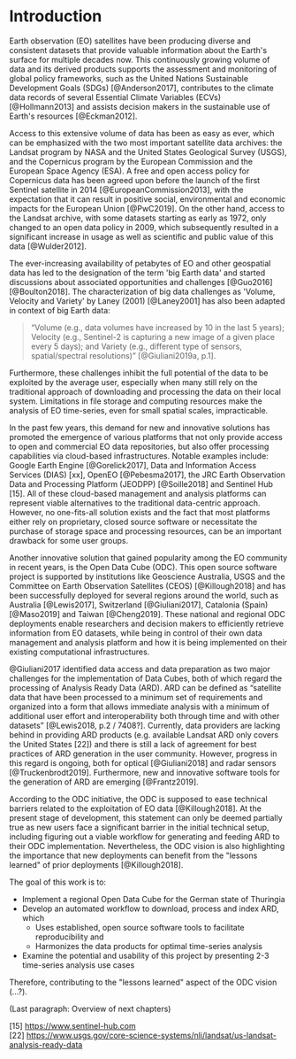 
# Introduction

Earth observation (EO) satellites have been producing diverse and consistent datasets that provide valuable information about the Earth's surface for multiple decades now. This continuously growing volume of data and its derived products supports the assessment and monitoring of global policy frameworks, such as the United Nations Sustainable Development Goals (SDGs) [@Anderson2017], contributes to the climate data records of several Essential Climate Variables (ECVs) [@Hollmann2013] and assists decision makers in the sustainable use of Earth's resources [@Eckman2012].

Access to this extensive volume of data has been as easy as ever, which can be emphasized with the two most important satellite data archives: the Landsat program by NASA and the United States Geological Survey (USGS), and the Copernicus program by the European Commission and the European Space Agency (ESA). A free and open access policy for Copernicus data has been agreed upon before the launch of the first Sentinel satellite in 2014 [@EuropeanCommission2013], with the expectation that it can result in positive social, environmental and economic impacts for the European Union [@PwC2019]. On the other hand, access to the Landsat archive, with some datasets starting as early as 1972, only changed to an open data policy in 2009, which subsequently resulted in a significant increase in usage as well as scientific and public value of this data [@Wulder2012].

The ever-increasing availability of petabytes of EO and other geospatial data has led to the designation of the term 'big Earth data' and started discussions about associated opportunities and challenges [@Guo2016] [@Boulton2018]. The characterization of big data challenges as 'Volume, Velocity and Variety' by Laney (2001) [@Laney2001] has also been adapted in context of big Earth data: 
>“Volume (e.g., data volumes have increased by 10 in the last 5 years); Velocity (e.g., Sentinel-2 is capturing a new image of a given place every 5 days); and Variety (e.g., different type of sensors, spatial/spectral resolutions)” [@Giuliani2019a, p.1]. 

Furthermore, these challenges inhibit the full potential of the data to be exploited by the average user, especially when many still rely on the traditional approach of downloading and processing the data on their local system. Limitations in file storage and computing resources make the analysis of EO time-series, even for small spatial scales, impracticable.

In the past few years, this demand for new and innovative solutions has promoted the emergence of various platforms that not only provide access to open and commercial EO data repositories, but also offer processing capabilities via cloud-based infrastructures. Notable examples include: Google Earth Engine [@Gorelick2017], Data and Information Access Services (DIAS) [xx], OpenEO [@Pebesma2017], the JRC Earth Observation Data and Processing Platform (JEODPP) [@Soille2018] and Sentinel Hub [15]. All of these cloud-based management and analysis platforms can represent viable alternatives to the traditional data-centric approach. However, no one-fits-all solution exists and the fact that most platforms either rely on proprietary, closed source software or necessitate the purchase of storage space and processing resources, can be an important drawback for some user groups.

Another innovative solution that gained popularity among the EO community in recent years, is the Open Data Cube (ODC). This open source software project is supported by institutions like Geoscience Australia, USGS and the Committee on Earth Observation Satellites (CEOS) [@Killough2018] and has been successfully deployed for several regions around the world, such as Australia [@Lewis2017], Switzerland [@Giuliani2017], Catalonia (Spain) [@Maso2019] and Taiwan [@Cheng2019]. These national and regional ODC deployments enable researchers and decision makers to efficiently retrieve information from EO datasets, while being in control of their own data management and analysis platform and how it is being implemented on their existing computational infrastructures.

@Giuliani2017 identified data access and data preparation as two major challenges for the implementation of Data Cubes, both of which regard the processing of Analysis Ready Data (ARD). ARD can be defined as “satellite data that have been processed to a minimum set of requirements and organized into a form that allows immediate analysis with a minimum of additional user effort and interoperability both through time and with other datasets” [@Lewis2018, p.2 / 7408?]. Currently, data providers are lacking behind in providing ARD products (e.g. available Landsat ARD only covers the United States [22]) and there is still a lack of agreement for best practices of ARD generation in the user community. However, progress in this regard is ongoing, both for optical [@Giuliani2018] and radar sensors [@Truckenbrodt2019]. Furthermore, new and innovative software tools for the generation of ARD are emerging [@Frantz2019].

According to the ODC initiative, the ODC is supposed to ease technical barriers related to the exploitation of EO data [@Killough2018]. At the present stage of development, this statement can only be deemed partially true as new users face a significant barrier in the initial technical setup, including figuring out a viable workflow for generating and feeding ARD to their ODC implementation. Nevertheless, the ODC vision is also highlighting the importance that new deployments can benefit from the "lessons learned" of prior deployments [@Killough2018].

The goal of this work is to:

- Implement a regional Open Data Cube for the German state of Thuringia
- Develop an automated workflow to download, process and index ARD, which
  - Uses established, open source software tools to facilitate reproducibility and
  - Harmonizes the data products for optimal time-series analysis
- Examine the potential and usability of this project by presenting 2-3 time-series analysis use cases

Therefore, contributing to the "lessons learned" aspect of the ODC vision (...?).

(Last paragraph: Overview of next chapters)

[15] https://www.sentinel-hub.com  
[22] https://www.usgs.gov/core-science-systems/nli/landsat/us-landsat-analysis-ready-data  
